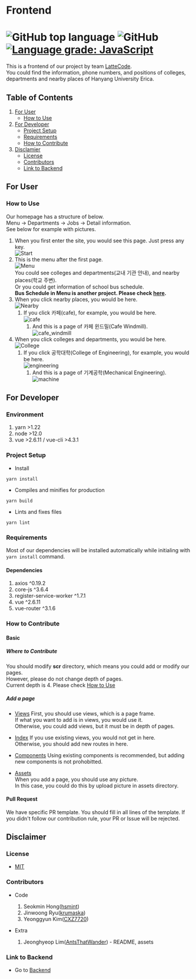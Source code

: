 # Frontend

![GitHub top language](https://img.shields.io/github/languages/top/lattecode/frontend)
![GitHub](https://img.shields.io/github/license/LatteCode/Frontend)
[![Language grade: JavaScript](https://img.shields.io/lgtm/grade/javascript/g/LatteCode/Frontend.svg?logo=lgtm&logoWidth=18)](https://lgtm.com/projects/g/LatteCode/Frontend/context:javascript)
=======================================================================================

This is a frontend of our project by team [LatteCode](https://github.com/LatteCode).   
You could find the information, phone numbers, and positions of colleges, departments and nearby places of Hanyang University Erica.      

## Table of Contents
1. [For User](#for-user)
    * [How to Use](#how-to-use)
2. [For Developer](#for-developer)
    * [Project Setup](#project-setup)
    * [Requirements](#requirements)
    * [How to Contribute](#how-to-contribute)
3. [Disclamier](#disclaimer)
    * [License](#license)
    * [Contributors](#contributors)
    * [Link to Backend](#link-to-backend)

## For User

### How to Use
Our homepage has a structure of below.   
Menu -> Departments -> Jobs -> Detail information.     
See below for example with pictures.    

1. When you first enter the site, you would see this page. Just press any key.    
![Start](https://user-images.githubusercontent.com/50573908/85656851-3c64d680-b6ec-11ea-833b-bf7b7f8425a1.png)   
2. This is the menu after the first page.    
![Menu](https://user-images.githubusercontent.com/50573908/85656863-4090f400-b6ec-11ea-8fe3-3a729c453909.png)   
You could see colleges and departments(교내 기관 안내), and nearby places(학교 주변).    
Or you could get information of school bus schedule.   
**Bus Schedule in Menu is another project. Please check [here](https://github.com/BusHanyang/shuttle_PWA).**      
3. When you click nearby places, you would be here.    
![Nearby](https://user-images.githubusercontent.com/50573908/85656880-4555a800-b6ec-11ea-9aa9-7c20fb056181.png)     
    1. If you click 카페(cafe), for example, you would be here.   
    ![cafe](https://user-images.githubusercontent.com/50573908/85676059-36c5bb80-b701-11ea-8c5d-f3021018061d.png)   
        1. And this is a page of 카페 윈드밀(Cafe Windmill).   
        ![cafe_windmill](https://user-images.githubusercontent.com/50573908/85676142-4ba24f00-b701-11ea-9039-94b60aa6c381.png)    
4. When you click colleges and departments, you would be here.    
![College](https://user-images.githubusercontent.com/50573908/85656873-42f34e00-b6ec-11ea-8361-841743c38402.png)      
    1. If you click 공학대학(College of Engineering), for example, you would be here.   
    ![engineering](https://user-images.githubusercontent.com/50573908/85676376-82786500-b701-11ea-9f1c-842c84494b87.png)   
        1. And this is a page of 기계공학(Mechanical Engineering).   
        ![machine](https://user-images.githubusercontent.com/50573908/85676447-91f7ae00-b701-11ea-8a06-8fee3cd069a1.png)   

## For Developer
### Environment
1. yarn >1.22
2. node >12.0
3. vue >2.6.11 / vue-cli >4.3.1

### Project Setup
* Install
```
yarn install
```
* Compiles and minifies for production
```
yarn build
```
* Lints and fixes files
```
yarn lint
```
### Requirements
Most of our dependencies will be installed automatically while initialing with `yarn install` command.
#### Dependencies
1. axios ^0.19.2 
2. core-js ^3.6.4
3. register-service-worker ^1.7.1
4. vue ^2.6.11
5. vue-router ^3.1.6

### How to Contribute

#### Basic
##### Where to Contribute
You should modify **scr** directory, which means you could add or modify our pages.   
However, please do not change depth of pages.   
Current depth is 4. Please check [How to Use](#how-to-use)   

##### Add a page
* [Views](https://github.com/LatteCode/Frontend/tree/master/src/views)
First, you should use views, which is a page frame.   
If what you want to add is in views, you would use it.   
Otherwise, you could add views, but it must be in depth of pages. 

* [Index](https://github.com/LatteCode/Frontend/tree/master/src/router)
If you use existing views, you would not get in here.   
Otherwise, you should add new routes in here.

* [Components](https://github.com/LatteCode/Frontend/tree/master/src/components)
Using existing components is recommended, but adding new components is not prohobitted.

* [Assets](https://github.com/LatteCode/Frontend/tree/master/src/assets)   
When you add a page, you should use any picture.    
In this case, you could do this by upload picture in assets directory.

#### Pull Request
We have specific PR template. You should fill in all lines of the template.
If you didn't follow our contribution rule, your PR or Issue will be rejected.

## Disclaimer

### License
* [MIT](https://github.com/LatteCode/Frontend/blob/master/LICENSE)

### Contributors
* Code
    1. Seokmin Hong([hsmint](https://hsmint.github.io))   
    2. Jinwoong Ryu([krumaska](https://krumaska.github.io))   
    3. Yeonggyun Kim([CXZ7720](https://github.com/CXZ7720))

* Extra
    1. Jeonghyeop Lim([AntsThatWander](https://antsthatwander.github.io)) - README, assets

### Link to Backend
* Go to [Backend](https://github.com/LatteCode/Backend)




